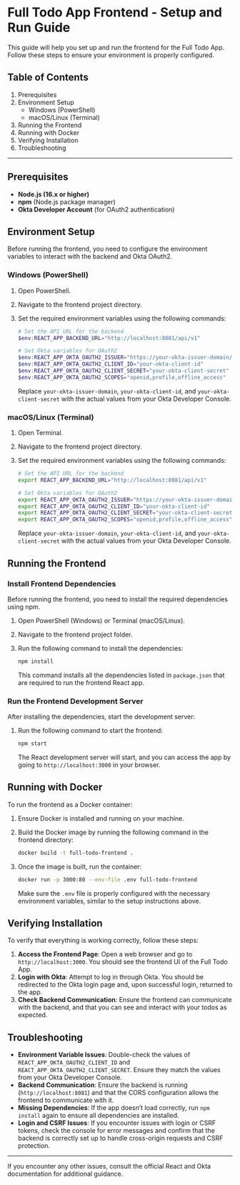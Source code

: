# Full Todo App Frontend - Setup and Run Guide

This guide will help you set up and run the frontend for the Full Todo App. Follow these steps to ensure your environment is properly configured.

## Table of Contents
1. Prerequisites
2. Environment Setup
   - Windows (PowerShell)
   - macOS/Linux (Terminal)
3. Running the Frontend
4. Running with Docker
5. Verifying Installation
6. Troubleshooting

---

## Prerequisites

- **Node.js (16.x or higher)**
- **npm** (Node.js package manager)
- **Okta Developer Account** (for OAuth2 authentication)

## Environment Setup

Before running the frontend, you need to configure the environment variables to interact with the backend and Okta OAuth2.

### Windows (PowerShell)

1. Open PowerShell.
2. Navigate to the frontend project directory.
3. Set the required environment variables using the following commands:

   ```powershell
   # Set the API URL for the backend
   $env:REACT_APP_BACKEND_URL="http://localhost:8081/api/v1"

   # Set Okta variables for OAuth2
   $env:REACT_APP_OKTA_OAUTH2_ISSUER="https://your-okta-issuer-domain/oauth2/default"
   $env:REACT_APP_OKTA_OAUTH2_CLIENT_ID="your-okta-client-id"
   $env:REACT_APP_OKTA_OAUTH2_CLIENT_SECRET="your-okta-client-secret"
   $env:REACT_APP_OKTA_OAUTH2_SCOPES="openid,profile,offline_access"
   ```

   Replace `your-okta-issuer-domain`, `your-okta-client-id`, and `your-okta-client-secret` with the actual values from your Okta Developer Console.

### macOS/Linux (Terminal)

1. Open Terminal.
2. Navigate to the frontend project directory.
3. Set the required environment variables using the following commands:

   ```bash
   # Set the API URL for the backend
   export REACT_APP_BACKEND_URL="http://localhost:8081/api/v1"

   # Set Okta variables for OAuth2
   export REACT_APP_OKTA_OAUTH2_ISSUER="https://your-okta-issuer-domain/oauth2/default"
   export REACT_APP_OKTA_OAUTH2_CLIENT_ID="your-okta-client-id"
   export REACT_APP_OKTA_OAUTH2_CLIENT_SECRET="your-okta-client-secret"
   export REACT_APP_OKTA_OAUTH2_SCOPES="openid,profile,offline_access"
   ```

   Replace `your-okta-issuer-domain`, `your-okta-client-id`, and `your-okta-client-secret` with the actual values from your Okta Developer Console.

## Running the Frontend

### Install Frontend Dependencies

Before running the frontend, you need to install the required dependencies using npm.

1. Open PowerShell (Windows) or Terminal (macOS/Linux).
2. Navigate to the frontend project folder.
3. Run the following command to install the dependencies:

   ```bash
   npm install
   ```

   This command installs all the dependencies listed in `package.json` that are required to run the frontend React app.

### Run the Frontend Development Server

After installing the dependencies, start the development server:

1. Run the following command to start the frontend:

   ```bash
   npm start
   ```

   The React development server will start, and you can access the app by going to `http://localhost:3000` in your browser.

## Running with Docker

To run the frontend as a Docker container:

1. Ensure Docker is installed and running on your machine.
2. Build the Docker image by running the following command in the frontend directory:

   ```bash
   docker build -t full-todo-frontend .
   ```

3. Once the image is built, run the container:

   ```bash
   docker run -p 3000:80 --env-file .env full-todo-frontend
   ```

   Make sure the `.env` file is properly configured with the necessary environment variables, similar to the setup instructions above.

## Verifying Installation

To verify that everything is working correctly, follow these steps:

1. **Access the Frontend Page**: Open a web browser and go to `http://localhost:3000`. You should see the frontend UI of the Full Todo App.
2. **Login with Okta**: Attempt to log in through Okta. You should be redirected to the Okta login page and, upon successful login, returned to the app.
3. **Check Backend Communication**: Ensure the frontend can communicate with the backend, and that you can see and interact with your todos as expected.

## Troubleshooting

- **Environment Variable Issues**: Double-check the values of `REACT_APP_OKTA_OAUTH2_CLIENT_ID` and `REACT_APP_OKTA_OAUTH2_CLIENT_SECRET`. Ensure they match the values from your Okta Developer Console.
- **Backend Communication**: Ensure the backend is running (`http://localhost:8081`) and that the CORS configuration allows the frontend to communicate with it.
- **Missing Dependencies**: If the app doesn’t load correctly, run `npm install` again to ensure all dependencies are installed.
- **Login and CSRF Issues**: If you encounter issues with login or CSRF tokens, check the console for error messages and confirm that the backend is correctly set up to handle cross-origin requests and CSRF protection.

---

If you encounter any other issues, consult the official React and Okta documentation for additional guidance.


